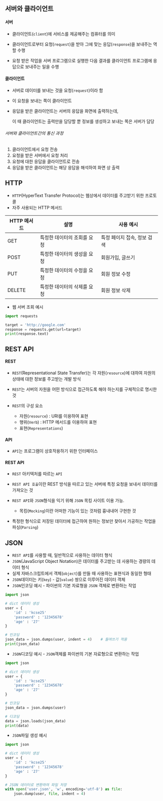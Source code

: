 ## 서버와 클라이언트

#### 서버

* 클라이언트(`client`)에 서비스를 제공해주는 컴퓨터를 의미

* 클라이언트로부터 요청(`request`)을 받아 그에 맞는 응답(`response`)을 보내주는 역할 수행
* 요청 받은 작업을 서버 프로그램으로 실행한 다음 결과를 클라이언트 프로그램에 응답으로 보내주는 일을 수행



#### 클라이언트

* 서버로 데이터를 보내는 것을 요청(`request`)이라 함
* 이 요청을 보내는 쪽이 클라이언트

* 응답을 받은 클라이언트는 서버의 응답을 화면에 출력하는데, 

  이 때 클라이언트는 출력만을 담당할 뿐 정보를 생성하고 보내는 쪽은 서버가 담당



###### 서버와 클라이언트간의 통신 과정

1. 클라이언트에서 요청 전송
2. 요청을 받은 서버에서 요청 처리
3. 요청에 대한 응답을 클라이언트로 전송
4. 응답을 받은 클라이언트는 해당 응답을 해석하여 화면 상 출력



## HTTP

* `HTTP`(HyperText Transfer Protocol)는 웹상에서 데이터를 주고받기 위한 프로토콜
* 자주 사용되는 HTTP 메서드

| HTTP 메서드 | 설명                        | 사용 예시                   |
| ----------- | --------------------------- | --------------------------- |
| GET         | 특정한 데이터의 조회를 요청 | 특정 페이지 접속, 정보 검색 |
| POST        | 특정한 데이터의 생성을 요청 | 회원가입, 글쓰기            |
| PUT         | 특정한 데이터의 수정을 요청 | 회원 정보 수정              |
| DELETE      | 특정한 데이터의 삭제를 요청 | 회원 정보 삭제              |

* 웹 서버 조회 예시

```python
import requests

target = 'http://google.com'
response = requests.get(url=target)
print(response.text)
```



## REST API

#### REST

* `REST`(Representational State Transfer)는 각 자원(`resource`)에 대하여 자원의 상태에 대한 정보를 주고받는 개발 방식

* `REST`는 서버의 자원을 어떤 방식으로 접근하도록 해야 하는지를 구체적으로 명시한 것

* `REST`의 구성 요소
  * 자원(`resource`) : URI를 이용하여 표현
  * 행위(`Verb`) : HTTP 메서드를 이용하여 표현
  * 표현(`Representations`)



#### API

* `API`는 프로그램이 상호작용하기 위한 인터페이스



#### REST API

* `REST` 아키텍처를 따르는 `API`
* `REST API 호출`이란 REST 방식을 따르고 있는 서버에 특정 요청을 보내서 데이터를 가져오는 것
* `REST API`와 `JSON`형식을 익기 위해 `JSON` 목킹 사이트 이용 가능. 
  * 목킹(`Mocking`)이란 어떠한 기능이 있는 것처럼 흉내내어 구현한 것

* 특정한 형식으로 저장된 데이터에 접근하여 원하는 정보만 찾아서 가공하는 작업을 파싱(`Parsing`)



## JSON

* `REST API`를 사용할 때, 일반적으로 사용하는 데이터 형식
* `JSON`(JavaScript Object Notation)은 데이터를 주고받는 데 사용하는 경량의 데이터 형식
* 실제 자바스크립트에서 객체(`object`)를 만들 때 사용하는 표현식과 동일한 형태
* `JSON`데이터는 키(`key`) - 값(`value`) 쌍으로 이루어진 데이터 객체
* `JSON`인코딩 예시 - 파이썬의 기본 자료형을 `JSON` 객체로 변환하는 작업

```python
import json

# dict 데이터 생성
user = {
    'id' : 'kcse25'
    'password' : '12345678'
    'age' :	'27'
}

# 인코딩
json_data = json.dumps(user, indent = 4)	# 들여쓰기 적용
print(json_data)
```

* `JSON`디코딩 예시 - `JSON`객체를 파이썬의 기본 자료형으로 변환하는 작업

```python
import json

# dict 데이터 생성
user = {
    'id' : 'kcse25'
    'password' : '12345678'
    'age' :	'27'
}

# 인코딩
json_data = json.dumps(user)

# 디코딩
data = json.loads(json_data)
print(data)
```

* `JSON`파일 생성 예시

``` python
import json

# dict 데이터 생성
user = {
    'id' : 'kcse25'
    'password' : '12345678'
    'age' :	'27'
}

# JSON 데이터로 변환하여 파일 저장
with open('user.json', 'w', encoding='utf-8') as file:
    json.dump(user, file, indent = 4)
```
